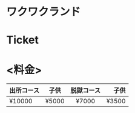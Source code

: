 # ワクワクランド
# Ticket
# <料金>

| 出所コース | 子供 | 脱獄コース |　子供 |
| :--- | :---: | :---: | ---: |
| ¥10000 | ¥5000 | ¥7000 | ¥3500 |

